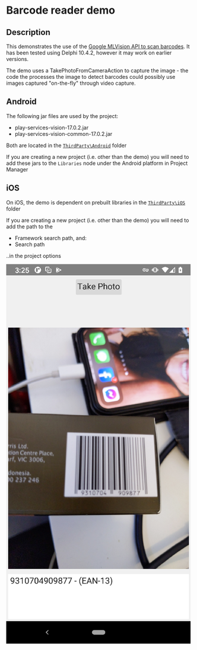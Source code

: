 # Barcode reader demo

## Description

This demonstrates the use of the [Google MLVision API to scan barcodes](https://developers.google.com/ml-kit/vision/barcode-scanning/android). It has been tested using Delphi 10.4.2, however it may work on earlier versions.

The demo uses a TakePhotoFromCameraAction to capture the image - the code the processes the image to detect barcodes could possibly use images captured "on-the-fly" through video capture.

## Android 

The following jar files are used by the project:

* play-services-vision-17.0.2.jar
* play-services-vision-common-17.0.2.jar

Both are located in the [`ThirdParty\Android`](https://github.com/DelphiWorlds/Kastri/tree/master/ThirdParty/Android) folder

If you are creating a new project (i.e. other than the demo) you will need to add these jars to the `Libraries` node under the Android platform in Project Manager

## iOS

On iOS, the demo is dependent on prebuilt libraries in the [`ThirdParty\iOS`](https://github.com/DelphiWorlds/Kastri/tree/master/ThirdParty/iOS) folder

If you are creating a new project (i.e. other than the demo) you will need to add the path to the 

* Framework search path, and:
* Search path

..in the project options

![Example](./Screenshots/BarcodeScanExample.png)